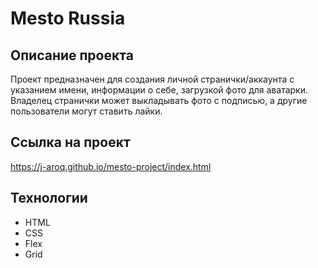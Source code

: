 # Mesto Russia

## Описание проекта
Проект предназначен для создания личной странички/аккаунта с указанием имени, информации о себе, загрузкой фото для аватарки. Владелец странички может выкладывать фото с подписью, а другие пользователи могут ставить лайки.

## Ссылка на проект
https://j-aroq.github.io/mesto-project/index.html

## Технологии
* HTML
* CSS
* Flex
* Grid
